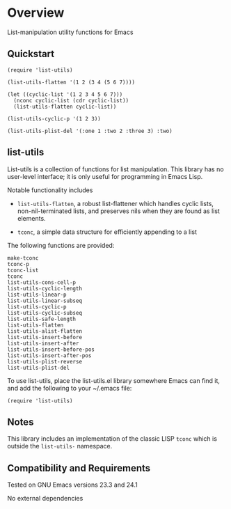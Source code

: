 Overview
========

List-manipulation utility functions for Emacs

Quickstart
----------

	(require 'list-utils)

	(list-utils-flatten '(1 2 (3 4 (5 6 7))))

	(let ((cyclic-list '(1 2 3 4 5 6 7)))
	  (nconc cyclic-list (cdr cyclic-list))
	  (list-utils-flatten cyclic-list))

	(list-utils-cyclic-p '(1 2 3))

	(list-utils-plist-del '(:one 1 :two 2 :three 3) :two)

list-utils
----------

List-utils is a collection of functions for list manipulation.
This library has no user-level interface; it is only useful
for programming in Emacs Lisp.

Notable functionality includes

* `list-utils-flatten`, a robust list-flattener which handles
   cyclic lists, non-nil-terminated lists, and preserves nils
   when they are found as list elements.

* `tconc`, a simple data structure for efficiently appending
   to a list

The following functions are provided:

	make-tconc
	tconc-p
	tconc-list
	tconc
	list-utils-cons-cell-p
	list-utils-cyclic-length
	list-utils-linear-p
	list-utils-linear-subseq
	list-utils-cyclic-p
	list-utils-cyclic-subseq
	list-utils-safe-length
	list-utils-flatten
	list-utils-alist-flatten
	list-utils-insert-before
	list-utils-insert-after
	list-utils-insert-before-pos
	list-utils-insert-after-pos
	list-utils-plist-reverse
	list-utils-plist-del

To use list-utils, place the list-utils.el library somewhere
Emacs can find it, and add the following to your ~/.emacs file:

	(require 'list-utils)

Notes
-----

This library includes an implementation of the classic LISP
`tconc` which is outside the `list-utils-` namespace.

Compatibility and Requirements
------------------------------

Tested on GNU Emacs versions 23.3 and 24.1

No external dependencies
